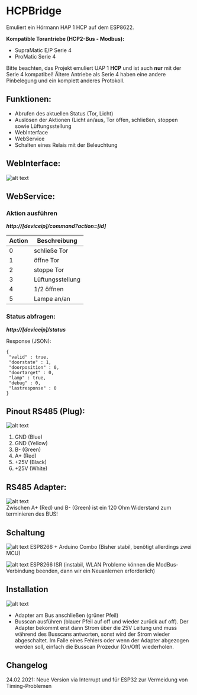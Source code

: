 # HCPBridge
Emuliert ein Hörmann HAP 1 HCP auf dem ESP8622.<br/>

**Kompatible Torantriebe (HCP2-Bus - Modbus):**
- SupraMatic E/P Serie 4
- ProMatic Serie 4

Bitte beachten, das Projekt emuliert UAP 1 **HCP** und ist auch **nur** mit der Serie 4 kompatibel! Ältere Antriebe als Serie 4 haben eine andere Pinbelegung und ein komplett anderes Protokoll.



## Funktionen:
- Abrufen des aktuellen Status (Tor, Licht)
- Auslösen der Aktionen (Licht an/aus, Tor öffen, schließen, stoppen sowie Lüftungsstellung
- WebInterface
- WebService
- Schalten eines Relais mit der Beleuchtung

## WebInterface:
![alt text](https://github.com/hkiam/HCPBridge/raw/master/Images/webinterface.PNG)

## WebService:
### Aktion ausführen

***http://[deviceip]/command?action=[id]***

  
| Action | Beschreibung |
| --- | --- |
| 0 | schließe Tor |
| 1 | öffne Tor |
| 2 | stoppe Tor |
| 3 | Lüftungsstellung |
| 4 | 1/2 öffnen |
| 5 | Lampe an/an |  
  

### Status abfragen:

***http://[deviceip]/status***
  
Response (JSON):
 ```
{
  "valid" : true,
  "doorstate" : 1,
  "doorposition" : 0,
  "doortarget" : 0,
  "lamp" : true,
  "debug" : 0,
  "lastresponse" : 0
}
```

## Pinout RS485 (Plug):
![alt text](https://github.com/hkiam/HCPBridge/raw/master/Images/plug-min.png)
1. GND (Blue)
2. GND (Yellow)
3. B- (Green)
4. A+ (Red)
5. +25V (Black)
6. +25V (White)

## RS485 Adapter:
![alt text](https://github.com/hkiam/HCPBridge/raw/master/Images/rs485board-min.png)  
Zwischen A+ (Red) und B- (Green) ist ein 120 Ohm Widerstand zum terminieren des BUS! 

## Schaltung
![alt text](https://github.com/hkiam/HCPBridge/raw/master/Images/combo.png) 
ESP8266 + Arduino Combo (Bisher stabil, benötigt allerdings zwei MCU)

![alt text](https://github.com/hkiam/HCPBridge/raw/master/Images/schaltung.png) 
ESP8266 ISR (instabil, WLAN Probleme können die ModBus-Verbindung beenden, dann wir ein Neuanlernen erforderlich) 

## Installation
![alt text](https://github.com/hkiam/HCPBridge/raw/master/Images/antrieb-min.png)
- Adapter am Bus anschließen (grüner Pfeil)
- Busscan ausführen (blauer Pfeil auf off und wieder zurück auf off). Der Adapter bekommt erst dann Strom über die 25V Leitung und muss während des Busscans antworten, sonst wird der Strom wieder abgeschaltet. Im Falle eines Fehlers oder wenn der Adapter abgezogen werden soll, einfach die Busscan Prozedur (On/Off) wiederholen. 

## Changelog
24.02.2021: Neue Version via Interrupt und für ESP32 zur Vermeidung von Timing-Problemen
